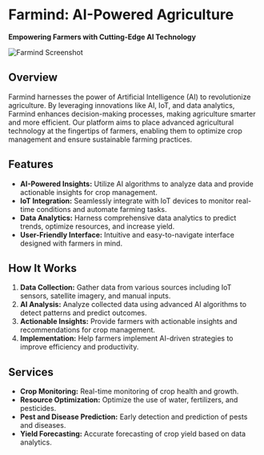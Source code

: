 # Farmind: AI-Powered Agriculture

**Empowering Farmers with Cutting-Edge AI Technology**

![Farmind Screenshot](https://github.com/jobinjose-github/private-datas/blob/main/farmind.svg)

## Overview
Farmind harnesses the power of Artificial Intelligence (AI) to revolutionize agriculture. By leveraging innovations like AI, IoT, and data analytics, Farmind enhances decision-making processes, making agriculture smarter and more efficient. Our platform aims to place advanced agricultural technology at the fingertips of farmers, enabling them to optimize crop management and ensure sustainable farming practices.

## Features
- **AI-Powered Insights:** Utilize AI algorithms to analyze data and provide actionable insights for crop management.
- **IoT Integration:** Seamlessly integrate with IoT devices to monitor real-time conditions and automate farming tasks.
- **Data Analytics:** Harness comprehensive data analytics to predict trends, optimize resources, and increase yield.
- **User-Friendly Interface:** Intuitive and easy-to-navigate interface designed with farmers in mind.

## How It Works
1. **Data Collection:** Gather data from various sources including IoT sensors, satellite imagery, and manual inputs.
2. **AI Analysis:** Analyze collected data using advanced AI algorithms to detect patterns and predict outcomes.
3. **Actionable Insights:** Provide farmers with actionable insights and recommendations for crop management.
4. **Implementation:** Help farmers implement AI-driven strategies to improve efficiency and productivity.

## Services
- **Crop Monitoring:** Real-time monitoring of crop health and growth.
- **Resource Optimization:** Optimize the use of water, fertilizers, and pesticides.
- **Pest and Disease Prediction:** Early detection and prediction of pests and diseases.
- **Yield Forecasting:** Accurate forecasting of crop yield based on data analytics.
